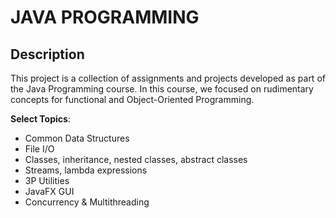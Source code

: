 # JAVA PROGRAMMING

## Description

This project is a collection of assignments and projects developed as part of the Java Programming course. In this course, we focused on rudimentary concepts for functional and Object-Oriented Programming.

**Select Topics**:  

- Common Data Structures
- File I/O
- Classes, inheritance, nested classes, abstract classes
- Streams, lambda expressions
- 3P Utilities
- JavaFX GUI
- Concurrency & Multithreading
